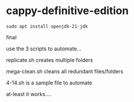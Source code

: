 # cappy-definitive-edition

`sudo apt install openjdk-21-jdk`

final

use the 3 scripts to automate...

replicate.sh creates multiple folders

mega-clean.sh cleans all redundant files/folders

4-14.sh is a sample file to automate

at-least it works....

